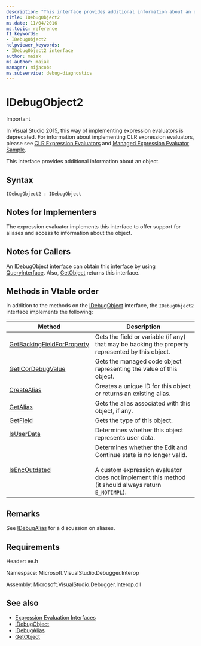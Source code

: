 ```yaml
---
description: "This interface provides additional information about an object."
title: IDebugObject2
ms.date: 11/04/2016
ms.topic: reference
f1_keywords:
- IDebugObject2
helpviewer_keywords:
- IDebugObject2 interface
author: maiak
ms.author: maiak
manager: mijacobs
ms.subservice: debug-diagnostics
---
```

# IDebugObject2

> [!IMPORTANT]
> In Visual Studio 2015, this way of implementing expression evaluators is deprecated. For information about implementing CLR expression evaluators, please see [CLR Expression Evaluators](https://github.com/Microsoft/ConcordExtensibilitySamples/wiki/CLR-Expression-Evaluators) and [Managed Expression Evaluator Sample](https://github.com/Microsoft/ConcordExtensibilitySamples/wiki/Managed-Expression-Evaluator-Sample).

 This interface provides additional information about an object.

## Syntax

```
IDebugObject2 : IDebugObject
```

## Notes for Implementers
 The expression evaluator implements this interface to offer support for aliases and access to information about the object.

## Notes for Callers
 An [IDebugObject](../../../extensibility/debugger/reference/idebugobject.md) interface can obtain this interface by using [QueryInterface](/cpp/atl/queryinterface). Also, [GetObject](../../../extensibility/debugger/reference/idebugalias-getobject.md) returns this interface.

## Methods in Vtable order
 In addition to the methods on the [IDebugObject](../../../extensibility/debugger/reference/idebugobject.md) interface, the `IDebugObject2` interface implements the following:

|Method|Description|
|------------|-----------------|
|[GetBackingFieldForProperty](../../../extensibility/debugger/reference/idebugobject2-getbackingfieldforproperty.md)|Gets the field or variable (if any) that may be backing the property represented by this object.|
|[GetICorDebugValue](../../../extensibility/debugger/reference/idebugobject2-geticordebugvalue.md)|Gets the managed code object representing the value of this object.|
|[CreateAlias](../../../extensibility/debugger/reference/idebugobject2-createalias.md)|Creates a unique ID for this object or returns an existing alias.|
|[GetAlias](../../../extensibility/debugger/reference/idebugobject2-getalias.md)|Gets the alias associated with this object, if any.|
|[GetField](../../../extensibility/debugger/reference/idebugobject2-getfield.md)|Gets the type of this object.|
|[IsUserData](../../../extensibility/debugger/reference/idebugobject2-isuserdata.md)|Determines whether this object represents user data.|
|[IsEncOutdated](../../../extensibility/debugger/reference/idebugobject2-isencoutdated.md)|Determines whether the Edit and Continue state is no longer valid.<br /><br /> A custom expression evaluator does not implement this method (it should always return `E_NOTIMPL`).|

## Remarks
 See [IDebugAlias](../../../extensibility/debugger/reference/idebugalias.md) for a discussion on aliases.

## Requirements
 Header: ee.h

 Namespace: Microsoft.VisualStudio.Debugger.Interop

 Assembly: Microsoft.VisualStudio.Debugger.Interop.dll

## See also
- [Expression Evaluation Interfaces](../../../extensibility/debugger/reference/expression-evaluation-interfaces.md)
- [IDebugObject](../../../extensibility/debugger/reference/idebugobject.md)
- [IDebugAlias](../../../extensibility/debugger/reference/idebugalias.md)
- [GetObject](../../../extensibility/debugger/reference/idebugalias-getobject.md)
